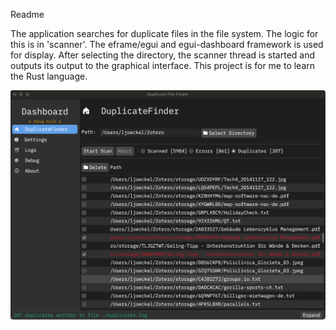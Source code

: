 Readme

The application searches for duplicate files in the file system.
The logic for this is in 'scanner'. The eframe/egui and egui-dashboard framework is used for display.
After selecting the directory, the scanner thread is started and outputs its output to the graphical interface.
This project is for me to learn the Rust language.

![dashboard/doc/screenshot_duplicates.png](dashboard/doc/screenshot_duplicates.png)